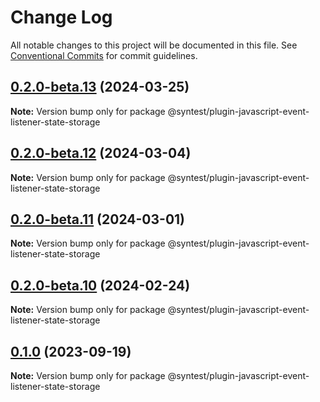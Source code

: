 # Change Log

All notable changes to this project will be documented in this file.
See [Conventional Commits](https://conventionalcommits.org) for commit guidelines.

## [0.2.0-beta.13](https://github.com/syntest-framework/syntest-javascript/compare/@syntest/plugin-javascript-event-listener-state-storage@0.2.0-beta.12...@syntest/plugin-javascript-event-listener-state-storage@0.2.0-beta.13) (2024-03-25)

**Note:** Version bump only for package @syntest/plugin-javascript-event-listener-state-storage

## [0.2.0-beta.12](https://github.com/syntest-framework/syntest-javascript/compare/@syntest/plugin-javascript-event-listener-state-storage@0.2.0-beta.11...@syntest/plugin-javascript-event-listener-state-storage@0.2.0-beta.12) (2024-03-04)

**Note:** Version bump only for package @syntest/plugin-javascript-event-listener-state-storage

## [0.2.0-beta.11](https://github.com/syntest-framework/syntest-javascript/compare/@syntest/plugin-javascript-event-listener-state-storage@0.2.0-beta.10...@syntest/plugin-javascript-event-listener-state-storage@0.2.0-beta.11) (2024-03-01)

**Note:** Version bump only for package @syntest/plugin-javascript-event-listener-state-storage

## [0.2.0-beta.10](https://github.com/syntest-framework/syntest-javascript/compare/@syntest/plugin-javascript-event-listener-state-storage@0.2.0-beta.9...@syntest/plugin-javascript-event-listener-state-storage@0.2.0-beta.10) (2024-02-24)

**Note:** Version bump only for package @syntest/plugin-javascript-event-listener-state-storage

## [0.1.0](https://github.com/syntest-framework/syntest-javascript/compare/@syntest/plugin-javascript-event-listener-state-storage@0.1.0-beta.1...@syntest/plugin-javascript-event-listener-state-storage@0.1.0) (2023-09-19)

**Note:** Version bump only for package @syntest/plugin-javascript-event-listener-state-storage
